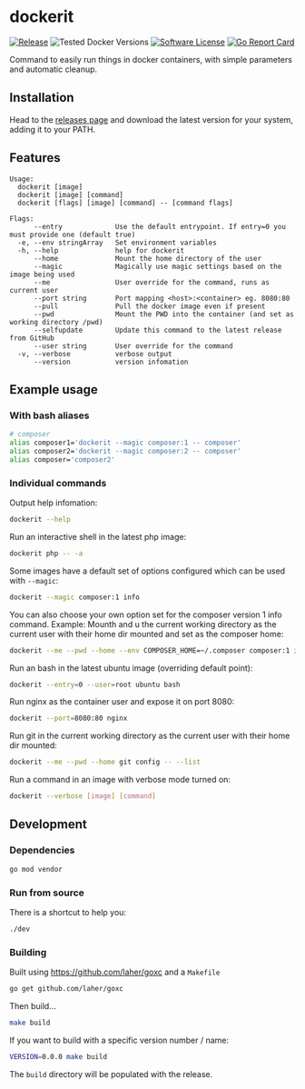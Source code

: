 # dockerit

[![Release](https://img.shields.io/github/release/addshore/dockerit.svg?style=flat-square)](https://github.com/addshore/dockerit/releases/latest)
![Tested Docker Versions](https://img.shields.io/badge/tested%20docker%20versions-18%2019%2020-blue)
[![Software License](https://img.shields.io/badge/license-MIT-brightgreen.svg?style=flat-square)](LICENSE.md)
[![Go Report Card](https://goreportcard.com/badge/github.com/addshore/dockerit?style=flat-square)](https://goreportcard.com/report/github.com/addshore/dockerit)

Command to easily run things in docker containers, with simple parameters and automatic cleanup.

## Installation

Head to the [releases page](https://github.com/addshore/dockerit/releases) and download the latest version for your system, adding it to your PATH.

## Features

```
Usage:
  dockerit [image]
  dockerit [image] [command]
  dockerit [flags] [image] [command] -- [command flags]

Flags:
      --entry             Use the default entrypoint. If entry=0 you must provide one (default true)
  -e, --env stringArray   Set environment variables
  -h, --help              help for dockerit
      --home              Mount the home directory of the user
      --magic             Magically use magic settings based on the image being used
      --me                User override for the command, runs as current user
      --port string       Port mapping <host>:<container> eg. 8080:80
      --pull              Pull the docker image even if present
      --pwd               Mount the PWD into the container (and set as working directory /pwd)
      --selfupdate        Update this command to the latest release from GitHub
      --user string       User override for the command
  -v, --verbose           verbose output
      --version           version infomation
```

## Example usage

### With bash aliases

```sh
# composer
alias composer1='dockerit --magic composer:1 -- composer'
alias composer2='dockerit --magic composer:2 -- composer'
alias composer='composer2'
```

### Individual commands

Output help infomation:

```sh
dockerit --help
```

Run an interactive shell in the latest php image:

```sh
dockerit php -- -a
```

Some images have a default set of options configured which can be used with `--magic`:

```sh
dockerit --magic composer:1 info
```

You can also choose your own option set for the composer version 1 info command.
Example: Mounth  and u the current working directory as the current user with their home dir mounted and set as the composer home:

```sh
dockerit --me --pwd --home --env COMPOSER_HOME=~/.composer composer:1 info
```

Run an bash in the latest ubuntu image (overriding default point):

```sh
dockerit --entry=0 --user=root ubuntu bash
```

Run nginx as the container user and expose it on port 8080:

```sh
dockerit --port=8080:80 nginx
```

Run git in the current working directory as the current user with their home dir mounted:

```sh
dockerit --me --pwd --home git config -- --list
```

Run a command in an image with verbose mode turned on:

```sh
dockerit --verbose [image] [command]
```

## Development

### Dependencies

```sh
go mod vendor
```

### Run from source

There is a shortcut to help you:

```sh
./dev
```

### Building

Built using https://github.com/laher/goxc and a `Makefile`

```sh
go get github.com/laher/goxc
```

Then build...

```sh
make build
```

If you want to build with a specific version number / name:

```sh
VERSION=0.0.0 make build
```

The `build` directory will be populated with the release.
